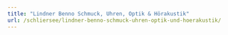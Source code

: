 ```yaml
---
title: "Lindner Benno Schmuck, Uhren, Optik & Hörakustik"
url: /schliersee/lindner-benno-schmuck-uhren-optik-und-hoerakustik/
---
```

